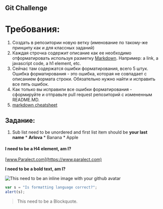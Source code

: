 ## Git Challenge
# Требования:
  1. Создать в репозитории новую ветку (именование по такому-же принципу как и для классных заданий)
  2. Каждая строчка содержит описание как ее необходимо отформатировать используя разметку [Markdown](https://github.com/adam-p/markdown-here/wiki/Markdown-Cheatsheet). Например: a link, a javascript code, a h1 element, etc.
  4. Сейчас там содержатся ошибки форматирования, всего 5 штук. Ошибка форматирования - это ошибка, которая не совпадает с описанием формата строки. Обязательно нужно найти и исправить все пять ошибок.
  5. Как только вы исправили все ошибки форматирования - сформируйте и отправьте pull request репозиторий с измененным README.MD.
  6. [markdown cheatsheet](https://github.com/adam-p/markdown-here/wiki/Markdown-Cheatsheet)

  **Задание**:
  ----------

  1. Sub list need to be unordered and first list item should be **your last name**
    * **Arlova**
    * Banana
    * Apple

  #### I need to be a H4 element, am I?

  [www.Paralect.com](https://www.paralect.com)

  **I need to be a bold text, am I?**

  ![This need to be an inline image with your github avatar](https://avatars6.githubusercontent.com/u/29101647?v=4&s=400)


  ```javascript
  var s = "Is formatting language correct?";
  alert(s);
  ```

  >This need to be a Blockquote.
